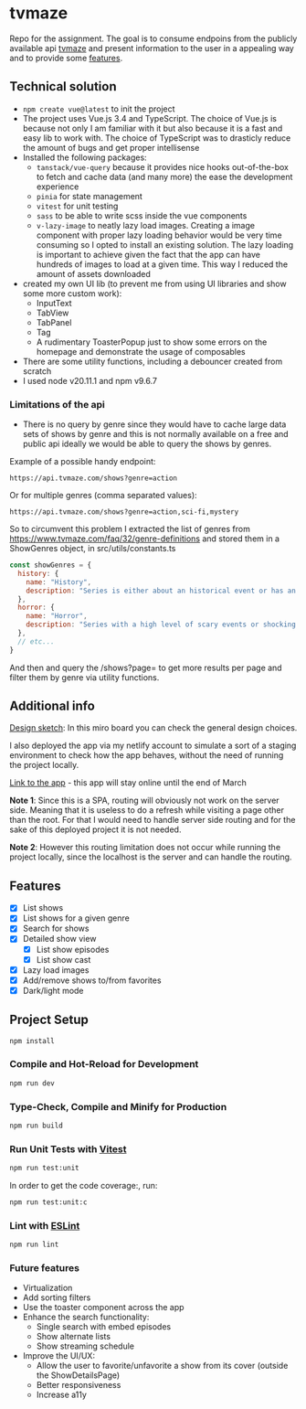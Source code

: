 # tvmaze

Repo for the assignment.
The goal is to consume endpoins from the publicly available api [tvmaze](https://www.tvmaze.com/api) and present information to the user in a appealing way and to provide some [features](#features).

## Technical solution

- `npm create vue@latest` to init the project
- The project uses Vue.js 3.4 and TypeScript. The choice of Vue.js is because not only I am familiar with it but also because it is a fast and easy lib to work with. The choice of TypeScript was to drasticly reduce the amount of bugs and get proper intellisense
- Installed the following packages:
  - `tanstack/vue-query` because it provides nice hooks out-of-the-box to fetch and cache data (and many more) the ease the development experience
  - `pinia` for state management
  - `vitest` for unit testing
  - `sass` to be able to write scss inside the vue components
  - `v-lazy-image` to neatly lazy load images. Creating a image component with proper lazy loading behavior would be very time consuming so I opted to install an existing solution. The lazy loading is important to achieve given the fact that the app can have hundreds of images to load at a given time. This way I reduced the amount of assets downloaded
- created my own UI lib (to prevent me from using UI libraries and show some more custom work):
  - InputText
  - TabView
  - TabPanel
  - Tag
  - A rudimentary ToasterPopup just to show some errors on the homepage and demonstrate the usage of composables
- There are some utility functions, including a debouncer created from scratch
- I used node v20.11.1 and npm v9.6.7

### Limitations of the api

- There is no query by genre since they would have to cache large data sets of shows by genre and this is not normally available on a free and public api
  ideally we would be able to query the shows by genres.

Example of a possible handy endpoint:

```text
https://api.tvmaze.com/shows?genre=action
```

Or for multiple genres (comma separated values):

```text
https://api.tvmaze.com/shows?genre=action,sci-fi,mystery
```

So to circumvent this problem I extracted the list of genres from https://www.tvmaze.com/faq/32/genre-definitions and stored them in a ShowGenres object, in src/utils/constants.ts

```js
const showGenres = {
  history: {
    name: "History",
    description: "Series is either about an historical event or has an historical setting.",
  },
  horror: {
    name: "Horror",
    description: "Series with a high level of scary events or shocking content.",
  },
  // etc...
}
```

And then and query the /shows?page=<pageNumber> to get more results per page and filter them by genre via utility functions.

## Additional info

[Design sketch](https://miro.com/app/board/uXjVNgnQVSY=/?share_link_id=556408622827): In this miro board you can check the general design choices.

I also deployed the app via my netlify account to simulate a sort of a staging environment to check how the app behaves, without the need of running the project locally.

[Link to the app](https://staging-tvmaze.netlify.app/) - this app will stay online until the end of March

**Note 1**: Since this is a SPA, routing will obviously not work on the server side. Meaning that it is useless to do a refresh while visiting a page other than the root. For that I would need to handle server side routing and for the sake of this deployed project it is not needed.

**Note 2**: However this routing limitation does not occur while running the project locally, since the localhost is the server and can handle the routing.

## Features

- [X] List shows
- [X] List shows for a given genre
- [X] Search for shows
- [X] Detailed show view
  - [X] List show episodes
  - [X] List show cast
- [X] Lazy load images
- [X] Add/remove shows to/from favorites
- [X] Dark/light mode

## Project Setup

```sh
npm install
```

### Compile and Hot-Reload for Development

```sh
npm run dev
```

### Type-Check, Compile and Minify for Production

```sh
npm run build
```

### Run Unit Tests with [Vitest](https://vitest.dev/)

```sh
npm run test:unit
```

In order to get the code coverage:, run:

```sh
npm run test:unit:c
```

### Lint with [ESLint](https://eslint.org/)

```sh
npm run lint
```

### Future features

- Virtualization
- Add sorting filters
- Use the toaster component across the app
- Enhance the search functionality:
  - Single search with embed episodes
  - Show alternate lists
  - Show streaming schedule
- Improve the UI/UX:
  - Allow the user to favorite/unfavorite a show from its cover (outside the ShowDetailsPage)
  - Better responsiveness
  - Increase a11y
  
